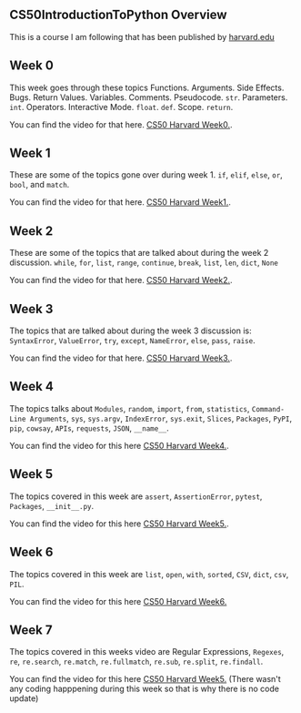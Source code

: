 ## CS50IntroductionToPython Overview
This is a course I am following that has been published by [harvard.edu](https://cs50.harvard.edu/python/2022/)

## Week 0
This week goes through these topics Functions. Arguments. Side Effects. Bugs. Return Values. Variables. Comments. Pseudocode. `str`. Parameters. `int`. Operators. Interactive Mode. `float`. `def`. Scope. `return`.

You can find the video for that here. [CS50 Harvard Week0.](https://cs50.harvard.edu/python/2022/weeks/0/).

## Week 1 
These are some of the topics gone over during week 1. `if`, `elif`, `else`, `or`, `bool`, and `match`.

You can find the video for that here. [CS50 Harvard Week1.](https://cs50.harvard.edu/python/2022/weeks/1/).

## Week 2
These are some of the topics that are talked about during the week 2 discussion. `while`, `for`, `list`, `range`, `continue`, `break`, `list`, `len`, `dict`, `None`

You can find the video for that here. [CS50 Harvard Week2.](https://cs50.harvard.edu/python/2022/weeks/2/).

## Week 3
The topics that are talked about during the week 3 discussion is: `SyntaxError`, `ValueError`, `try`, `except`, `NameError`, `else`, `pass`, `raise`.

You can find the video for that here. [CS50 Harvard Week3.](https://cs50.harvard.edu/python/2022/weeks/3/).

## Week 4
The topics talks about `Modules`, `random`, `import`, `from`, `statistics`, `Command-Line Arguments`, `sys`, `sys.argv`, `IndexError`, `sys.exit`, `Slices`, `Packages`, `PyPI`, `pip`, `cowsay`, `APIs`, `requests`, `JSON`, `__name__`.

You can find the video for this here [CS50 Harvard Week4.](https://cs50.harvard.edu/python/2022/weeks/4/).

## Week 5
The topics covered in this week are `assert`, `AssertionError`, `pytest`, `Packages`, `__init__.py`.

You can find the video for this here [CS50 Harvard Week5.](https://cs50.harvard.edu/python/2022/weeks/5/).

## Week 6
The topics covered in this week are `list`, `open`, `with`, `sorted`, `CSV`, `dict`, `csv`, `PIL`.

You can find the video for this here [CS50 Harvard Week6.](https://cs50.harvard.edu/python/2022/weeks/6/)

## Week 7
The topics covered in this weeks video are Regular Expressions, `Regexes`, `re`, `re.search`, `re.match`, `re.fullmatch`, `re.sub`, `re.split`, `re.findall`.

You can find the video for this here [CS50 Harvard Week5.](https://cs50.harvard.edu/python/2022/weeks/7/) (There wasn't any coding happpening during this week so that is why there is no code update)
